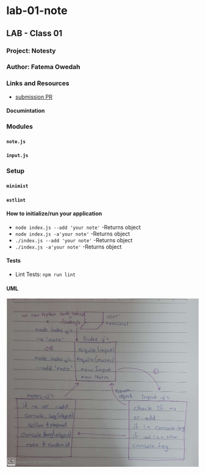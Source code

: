 # lab-01-note

## LAB - Class 01
### Project: Notesty
### Author: Fatema Owedah

### Links and Resources

- [submission PR](https://github.com/401-advanced-javascript-fatemaOwedah/lab-01-note/pull/1)

#### Documintation

### Modules
#### `note.js`
#### `input.js`

### Setup

#### `minimist`
#### `estlint`

#### How to initialize/run your application 

-  `node index.js --add 'your note'`
  -Returns object
-  `node index.js -a'your note'`
  -Returns object
-  `./index.js --add 'your note'`
  -Returns object
-  `./index.js -a'your note'`
  -Returns object



#### Tests

- Lint Tests: `npm run lint`

#### UML

![UML Digram](uml.jpeg)